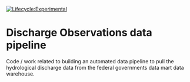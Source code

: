 [![Lifecycle:Experimental](https://img.shields.io/badge/Lifecycle-Experimental-339999)](<Redirect-URL>)

# Discharge Observations data pipeline

Code / work related to building an automated data pipeline to pull the hydrological discharge
data from the federal governments data mart data warehouse.



